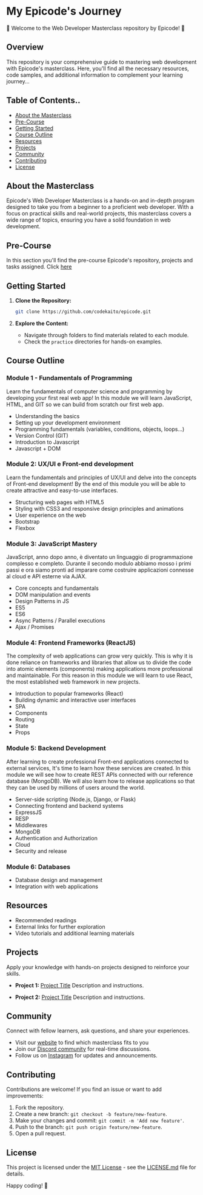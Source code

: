 # My Epicode's Journey

🚀 Welcome to the Web Developer Masterclass repository by Epicode! 🚀

## Overview

This repository is your comprehensive guide to mastering web development with Epicode's masterclass. Here, you'll find all the necessary resources, code samples, and additional information to complement your learning journey...

## Table of Contents..

- [About the Masterclass](#about-the-masterclass)
- [Pre-Course](#pre-course)
- [Getting Started](#getting-started)
- [Course Outline](#course-outline)
- [Resources](#resources)
- [Projects](#projects)
- [Community](#community)
- [Contributing](#contributing)
- [License](#license)

## About the Masterclass

Epicode's Web Developer Masterclass is a hands-on and in-depth program designed to take you from a beginner to a proficient web developer. With a focus on practical skills and real-world projects, this masterclass covers a wide range of topics, ensuring you have a solid foundation in web development.


## Pre-Course
In this section you'll find the pre-course Epicode's repository, projects and tasks assigned.
Click [here](https://codekaito.github.io/Epicode-Challenge/)

## Getting Started

1. **Clone the Repository:**
   ```bash
   git clone https://github.com/codekaito/epicode.git
   ```

2. **Explore the Content:**
   - Navigate through folders to find materials related to each module. 
   - Check the `practice` directories for hands-on examples.

## Course Outline

### Module 1 - Fundamentals of Programming
Learn the fundamentals of computer science and programming by developing your first real web app!
In this module we will learn JavaScript, HTML, and GIT so we can build from scratch
our first web app.
- Understanding the basics
- Setting up your development environment
- Programming fundamentals (variables, conditions, objects, loops...)
- Version Control (GIT)
- Introduction to Javascript
- Javascript + DOM

### Module 2: UX/UI e Front-end development
Learn the fundamentals and principles of UX/UI and delve into the concepts of Front-end development!
By the end of this module you will be able to create attractive and easy-to-use interfaces.
- Structuring web pages with HTML5
- Styling with CSS3 and responsive design principles and animations
- User experience on the web
- Bootstrap
- Flexbox

### Module 3: JavaScript Mastery
JavaScript, anno dopo anno, è diventato un linguaggio di programmazione complesso e completo.
Durante il secondo modulo abbiamo mosso i primi passi e ora siamo pronti ad imparare come
costruire applicazioni connesse al cloud e API esterne via AJAX.
- Core concepts and fundamentals
- DOM manipulation and events
- Design Patterns in JS
- ES5
- ES6
- Async Patterns / Parallel executions
- Ajax / Promises

### Module 4: Frontend Frameworks (ReactJS)
The complexity of web applications can grow very quickly. This is why it is done
reliance on frameworks and libraries that allow us to divide the code into atomic elements
(components) making applications more professional and maintainable. For this reason in this
module we will learn to use React, the most established web framework in new projects.
- Introduction to popular frameworks (React)
- Building dynamic and interactive user interfaces
- SPA
- Components
- Routing
- State
- Props

### Module 5: Backend Development
After learning to create professional Front-end applications connected to external services,
It's time to learn how these services are created. In this module we will see how to create REST
APIs connected with our reference database (MongoDB). We will also learn how to release
applications so that they can be used by millions of users around the world.
- Server-side scripting (Node.js, Django, or Flask)
- Connecting frontend and backend systems
- ExpressJS
- RESP
- Middlewares
- MongoDB
- Authentication and Authorization
- Cloud
- Security and release

### Module 6: Databases
- Database design and management
- Integration with web applications

## Resources

- Recommended readings
- External links for further exploration
- Video tutorials and additional learning materials

## Projects

Apply your knowledge with hands-on projects designed to reinforce your skills.

- **Project 1:** [Project Title](./projects/project1)
  Description and instructions.

- **Project 2:** [Project Title](./projects/project2)
  Description and instructions.

## Community

Connect with fellow learners, ask questions, and share your experiences.

- Visit our [website](https://epicode.com/it/) to find which masterclass fits to you
- Join our [Discord community](https://discord.com/channels/885470062335623198/912034886523686932) for real-time discussions.
- Follow us on [Instagram](https://www.instagram.com/epicode.italia/) for updates and announcements.

## Contributing

Contributions are welcome! If you find an issue or want to add improvements:

1. Fork the repository.
2. Create a new branch: `git checkout -b feature/new-feature`.
3. Make your changes and commit: `git commit -m 'Add new feature'`.
4. Push to the branch: `git push origin feature/new-feature`.
5. Open a pull request.

## License

This project is licensed under the [MIT License](./LICENSE.md) - see the [LICENSE.md](./LICENSE.md) file for details.

Happy coding! 🚀
